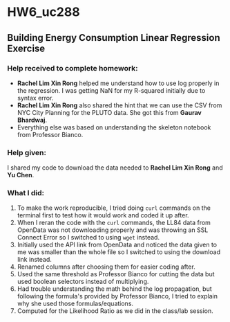 # HW6_uc288

## Building Energy Consumption Linear Regression Exercise

### Help received to complete homework:
* **Rachel Lim Xin Rong** helped me understand how to use log properly in the regression. I was getting NaN for my R-squared initially due to syntax error.
* **Rachel Lim Xin Rong** also shared the hint that we can use the CSV from NYC City Planning for the PLUTO data. She got this from **Gaurav Bhardwaj**.
* Everything else was based on understanding the skeleton notebook from Professor Bianco.

### Help given:
I shared my code to download the data needed to **Rachel Lim Xin Rong** and **Yu Chen**.

### What I did:
1. To make the work reproducible, I tried doing `curl` commands on the terminal first to test how it would work and coded it up after.
2. When I reran the code with the `curl` commands, the LL84 data from OpenData was not downloading properly and was throwing an SSL Connect Error so I switched to using `wget` instead.
3. Initially used the API link from OpenData and noticed the data given to me was smaller than the whole file so I switched to using the download link instead.
4. Renamed columns after choosing them for easier coding after.
5. Used the same threshold as Professor Bianco for cutting the data but used boolean selectors instead of multiplying.
6. Had trouble understanding the math behind the log propagation, but following the formula's provided by Professor Bianco, I tried to explain why she used those formulas/equations.
7. Computed for the Likelihood Ratio as we did in the class/lab session.
